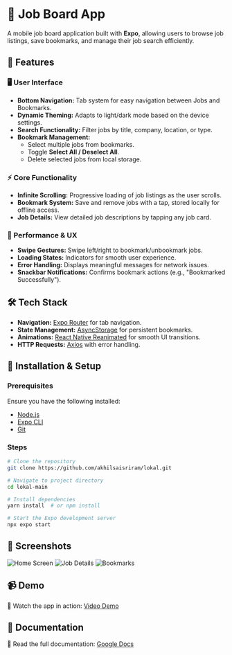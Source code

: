 # 📱 Job Board App

A mobile job board application built with **Expo**, allowing users to browse job listings, save bookmarks, and manage their job search efficiently.

## 🚀 Features

### 🖥 User Interface
- **Bottom Navigation:** Tab system for easy navigation between Jobs and Bookmarks.
- **Dynamic Theming:** Adapts to light/dark mode based on the device settings.
- **Search Functionality:** Filter jobs by title, company, location, or type.
- **Bookmark Management:**
  - Select multiple jobs from bookmarks.
  - Toggle **Select All / Deselect All**.
  - Delete selected jobs from local storage.

### ⚡ Core Functionality
- **Infinite Scrolling:** Progressive loading of job listings as the user scrolls.
- **Bookmark System:** Save and remove jobs with a tap, stored locally for offline access.
- **Job Details:** View detailed job descriptions by tapping any job card.

### 🎯 Performance & UX
- **Swipe Gestures:** Swipe left/right to bookmark/unbookmark jobs.
- **Loading States:** Indicators for smooth user experience.
- **Error Handling:** Displays meaningful messages for network issues.
- **Snackbar Notifications:** Confirms bookmark actions (e.g., "Bookmarked Successfully").

## 🛠️ Tech Stack
- **Navigation:** [Expo Router](https://expo.github.io/router/docs/) for tab navigation.
- **State Management:** [AsyncStorage](https://react-native-async-storage.github.io/async-storage/) for persistent bookmarks.
- **Animations:** [React Native Reanimated](https://docs.swmansion.com/react-native-reanimated/) for smooth UI transitions.
- **HTTP Requests:** [Axios](https://axios-http.com/) with error handling.

## 🔧 Installation & Setup

### Prerequisites
Ensure you have the following installed:
- [Node.js](https://nodejs.org/)
- [Expo CLI](https://docs.expo.dev/get-started/installation/)
- [Git](https://git-scm.com/)

### Steps
```sh
# Clone the repository
git clone https://github.com/akhilsaisriram/lokal.git

# Navigate to project directory
cd lokal-main

# Install dependencies
yarn install  # or npm install

# Start the Expo development server
npx expo start 
```

## 📸 Screenshots
![Home Screen](./assets/screenshots/home.png)
![Job Details](./assets/screenshots/job-details.png)
![Bookmarks](./assets/screenshots/bookmarks.png)

## 📹 Demo
🎥 Watch the app in action: [Video Demo](https://drive.google.com/file/d/1b3JsDP6T32MfiQ7d7wEPQ6zwJlhRXKFc/view?usp=sharing)

## 📄 Documentation
📖 Read the full documentation: [Google Docs](https://docs.google.com/document/d/1kW5TBDXTRV4RGegYSqrWS0fLRg-fj237/edit?usp=sharing)



